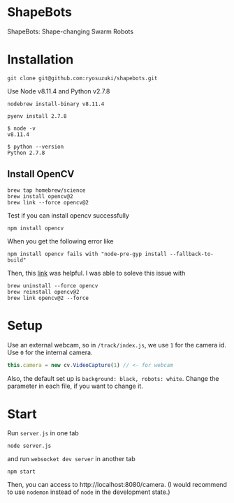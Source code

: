 # ShapeBots
ShapeBots: Shape-changing Swarm Robots


# Installation

```
git clone git@github.com:ryosuzuki/shapebots.git
```

Use Node v8.11.4 and Python v2.7.8

```
nodebrew install-binary v8.11.4
```

```
pyenv install 2.7.8
```

```
$ node -v
v8.11.4

$ python --version
Python 2.7.8
```

## Install OpenCV

```
brew tap homebrew/science
brew install opencv@2
brew link --force opencv@2
```


Test if you can install opencv successfully
```
npm install opencv
```

When you get the following error like
```
npm install opencv fails with "node-pre-gyp install --fallback-to-build"
```

Then, this [link](https://github.com/peterbraden/node-opencv/issues/472) was helpful. I was able to soleve this issue with

```
brew uninstall --force opencv
brew reinstall opencv@2
brew link opencv@2 --force
```


# Setup

Use an external webcam, so in `/track/index.js`, we use `1` for the camera id. Use `0` for the internal camera.

```js
this.camera = new cv.VideoCapture(1) // <- for webcam
```

Also, the default set up is `background: black, robots: white`.
Change the parameter in each file, if you want to change it.


# Start
Run `server.js` in one tab
```
node server.js
```

and run `websocket dev server` in another tab
```
npm start
```

Then, you can access to http://localhost:8080/camera.
(I would recommend to use `nodemon` instead of `node` in the development state.)
















